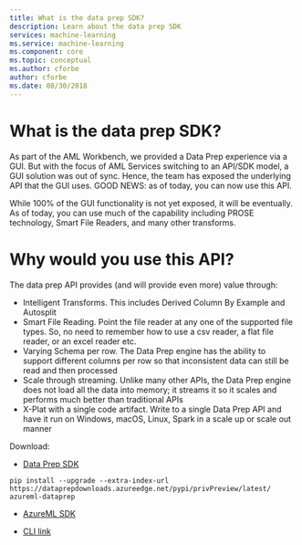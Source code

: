 ```yaml
---
title: What is the data prep SDK?
description: Learn about the data prep SDK
services: machine-learning
ms.service: machine-learning
ms.component: core
ms.topic: conceptual
ms.author: cforbe
author: cforbe
ms.date: 08/30/2018
---
```


# What is the data prep SDK?
 
As part of the AML Workbench, we provided a Data Prep experience via a GUI. But with the focus of AML Services switching to an API/SDK model, a GUI solution was out of sync. Hence, the team has exposed the underlying API that the GUI uses.  GOOD NEWS: as of today, you can now use this API. 
 
While 100% of the GUI functionality is not yet exposed, it will be eventually. As of today, you can use much of the capability including PROSE technology, Smart File Readers, and many other transforms.
  
# Why would you use this API? 
The data prep API provides (and will provide even more) value through:
-	Intelligent Transforms. This includes Derived Column By Example and Autosplit
-	Smart File Reading. Point the file reader at any one of the supported file types. So, no need to remember how to use a csv reader, a flat file reader, or an excel reader etc.
-	Varying Schema per row. The Data Prep engine has the ability to support different columns per row so that inconsistent data can still be read and then processed
-	Scale through streaming. Unlike many other APIs, the Data Prep engine does not load all the data into memory; it streams it so it scales and performs much better than traditional APIs
-	X-Plat with a single code artifact. Write to a single Data Prep API and have it run on Windows, macOS, Linux, Spark in a scale up or scale out manner
  
Download:
- [Data Prep SDK](https://dataprepdownloads.azureedge.net/pypi/privPreview/latest/)

```    
pip install --upgrade --extra-index-url https://dataprepdownloads.azureedge.net/pypi/privPreview/latest/ azureml-dataprep
```

- [AzureML SDK](https://github.com/Azure/ViennaDocs/tree/master/PrivatePreview)
 
- [CLI link](https://github.com/Azure/ViennaDocs/blob/master/PrivatePreview/cli/CLI-101-Install-and-Local-Run.md)
